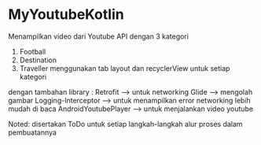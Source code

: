 # MyYoutubeKotlin
Menampilkan video dari Youtube API dengan 3 kategori
1. Football
2. Destination
3. Traveller
menggunakan tab layout dan recyclerView untuk setiap kategori

dengan tambahan library : 
Retrofit --> untuk networking
Glide --> mengolah gambar
Logging-Interceptor --> untuk menampilkan error networking lebih mudah di baca
AndroidYoutubePlayer --> untuk menjalankan video youtube

Noted: disertakan ToDo untuk setiap langkah-langkah alur proses dalam pembuatannya
